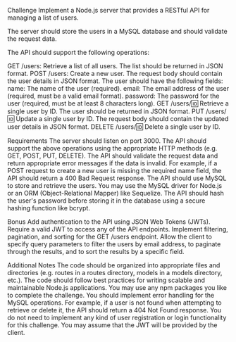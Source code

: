 Challenge
Implement a Node.js server that provides a RESTful API for managing a list of users. 

The server should store the users in a MySQL database and should validate the request data. 

The API should support the following operations:

GET /users: Retrieve a list of all users. The list should be returned in JSON format.
POST /users: Create a new user. The request body should contain the user details in JSON format. The user should have the following fields:
name: The name of the user (required).
email: The email address of the user (required, must be a valid email format).
password: The password for the user (required, must be at least 8 characters long).
GET /users/:id: Retrieve a single user by ID. The user should be returned in JSON format.
PUT /users/:id: Update a single user by ID. The request body should contain the updated user details in JSON format.
DELETE /users/:id: Delete a single user by ID.

Requirements
The server should listen on port 3000.
The API should support the above operations using the appropriate HTTP methods (e.g. GET, POST, PUT, DELETE).
The API should validate the request data and return appropriate error messages if the data is invalid. For example, if a POST request to create a new user is missing the required name field, the API should return a 400 Bad Request response.
The API should use MySQL to store and retrieve the users. You may use the MySQL driver for Node.js or an ORM (Object-Relational Mapper) like Sequelize.
The API should hash the user's password before storing it in the database using a secure hashing function like bcrypt.

Bonus
Add authentication to the API using JSON Web Tokens (JWTs). Require a valid JWT to access any of the API endpoints.
Implement filtering, pagination, and sorting for the GET /users endpoint. Allow the client to specify query parameters to filter the users by email address, to paginate through the results, and to sort the results by a specific field.

Additional Notes
The code should be organized into appropriate files and directories (e.g. routes in a routes directory, models in a models directory, etc.).
The code should follow best practices for writing scalable and maintainable Node.js applications.
You may use any npm packages you like to complete the challenge.
You should implement error handling for the MySQL operations. For example, if a user is not found when attempting to retrieve or delete it, the API should return a 404 Not Found response.
You do not need to implement any kind of user registration or login functionality for this challenge. You may assume that the JWT will be provided by the client.